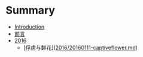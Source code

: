 # Summary

* [Introduction](README.md)
* [前言](Readme.md)
* [2016](2016.md)
  * \[俘虏与鲜花\]\([2016\/20160111-captiveflower.md](2016/20160111-captiveflower.md)\)



